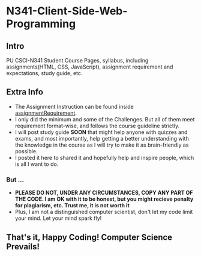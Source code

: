 # N341-Client-Side-Web-Programming
## Intro
PU CSCI-N341 Student Course Pages, syllabus, including assignments(HTML, CSS, JavaScript), assignment requirement and expectations, study guide, etc.
## Extra Info
- The Assignment Instruction can be found inside [assignmentRequirement](./assignmentRequirement "assignment instruction").
- I only did the minimum and some of the Challenges. But all of them meet requirement format-wise, and follows the course guideline strictly.
- I will post study guide **SOON** that might help anyone with quizzes and exams, and most importantly, help getting a better understanding with the knowledge in the course as I will try to make it as brain-friendly as possible.
- I posted it here to shared it and hopefully help and inspire people, which is all I want to do. 
### But ... 
- **PLEASE DO NOT, UNDER ANY CIRCUMSTANCES, COPY ANY PART OF THE CODE. I am OK with it to be honest, but you might recieve penalty for plagiarism, etc. Trust me, it is not worth it**
- Plus, I am not a distinguished computer scientist, don't let my code limit your mind. Let your mind spark fly!

## That's it, Happy Coding! Computer Science Prevails!
